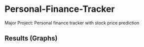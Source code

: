 # Personal-Finance-Tracker
Major Project: Personal finance tracker with stock price prediction 
## Results (Graphs)

